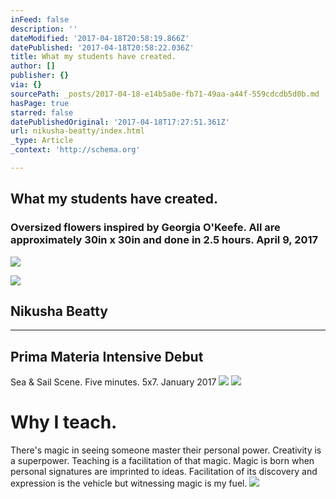 ```yaml
---
inFeed: false
description: ''
dateModified: '2017-04-18T20:58:19.866Z'
datePublished: '2017-04-18T20:58:22.036Z'
title: What my students have created.
author: []
publisher: {}
via: {}
sourcePath: _posts/2017-04-18-e14b5a0e-fb71-49aa-a44f-559cdcdb5d0b.md
hasPage: true
starred: false
datePublishedOriginal: '2017-04-18T17:27:51.361Z'
url: nikusha-beatty/index.html
_type: Article
_context: 'http://schema.org'

---
```

## What my students have created.

### Oversized flowers inspired by Georgia O'Keefe. All are approximately 30in x 30in and done in 2.5 hours. April 9, 2017
![](https://s3-us-west-2.amazonaws.com/the-grid-img/p/bd2f9ab9a2dbabc50b45aab29731174ae59c50ac.jpg)

<article style=""><img src="https://the-grid-user-content.s3-us-west-2.amazonaws.com/82019781-eba5-4c53-aeae-399541739b40.jpg" /><h1>Nikusha Beatty</h1></article>

---

## Prima Materia Intensive Debut

Sea & Sail Scene. Five minutes. 5x7\. January 2017
![](https://s3-us-west-2.amazonaws.com/the-grid-img/p/255316f5db782af2eafb5c2a30208dbabf34b53d.jpg)
![](https://s3-us-west-2.amazonaws.com/the-grid-img/p/b9f7eb2380d14fb0e036e1f7b1ad912edce7887e.jpg)

# Why I teach.

There's magic in seeing someone master their personal power. Creativity is a superpower. Teaching is a facilitation of that magic. Magic is born when personal signatures are imprinted to ideas. Facilitation of its discovery and expression is the vehicle but witnessing magic is my fuel.
![](https://the-grid-user-content.s3-us-west-2.amazonaws.com/d86763e4-2e59-4e9d-ac09-3ee6c33f595a.jpg)
